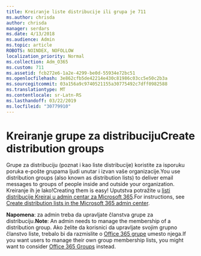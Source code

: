 ```yaml
---
title: Kreiranje liste distribucije ili grupa je 711
ms.author: chrisda
author: chrisda
manager: serdars
ms.date: 4/13/2018
ms.audience: Admin
ms.topic: article
ROBOTS: NOINDEX, NOFOLLOW
localization_priority: Normal
ms.collection: Adm_O365
ms.custom: 711
ms.assetid: fcb272e6-1a2e-4299-be0d-55934e72bc51
ms.openlocfilehash: 3e862cfb5de42214e430c81986c03cc5e50c2b3a
ms.sourcegitcommit: 03a156a9c9740521155a30775492c7dff0982588
ms.translationtype: MT
ms.contentlocale: sr-Latn-RS
ms.lasthandoff: 03/22/2019
ms.locfileid: "30779910"
---
```

# <a name="create-distribution-groups"></a><span data-ttu-id="8d2f7-102">Kreiranje grupe za distribuciju</span><span class="sxs-lookup"><span data-stu-id="8d2f7-102">Create distribution groups</span></span>

<span data-ttu-id="8d2f7-103">Grupe za distribuciju (poznat i kao liste distribucije) koristite za isporuku poruka e-pošte grupama ljudi unutar i izvan vaše organizacije.</span><span class="sxs-lookup"><span data-stu-id="8d2f7-103">You use distribution groups (also known as distribution lists) to deliver email messages to groups of people inside and outside your organization.</span></span> <span data-ttu-id="8d2f7-104">Kreiranje ih je lako!</span><span class="sxs-lookup"><span data-stu-id="8d2f7-104">Creating them is easy!</span></span> <span data-ttu-id="8d2f7-105">Uputstva potražite u [listi distribucije Kreiraj u admin centar za Microsoft 365](https://support.office.com/article/b1ffe755-59e5-4369-826d-825f145a8400).</span><span class="sxs-lookup"><span data-stu-id="8d2f7-105">For instructions, see [Create distribution lists in the Microsoft 365 admin center](https://support.office.com/article/b1ffe755-59e5-4369-826d-825f145a8400).</span></span>
  
 <span data-ttu-id="8d2f7-106">**Napomena**: za admin treba da upravljate članstva grupe za distribuciju.</span><span class="sxs-lookup"><span data-stu-id="8d2f7-106">**Note**: An admin needs to manage the membership of a distribution group.</span></span> <span data-ttu-id="8d2f7-107">Ako želite da korisnici da upravljate svojim grupno članstvo liste, trebalo bi da razmislite o [Office 365 grupe](https://support.office.com/article/b565caa1-5c40-40ef-9915-60fdb2d97fa2) umesto njega.</span><span class="sxs-lookup"><span data-stu-id="8d2f7-107">If you want users to manage their own group membership lists, you might want to consider [Office 365 Groups](https://support.office.com/article/b565caa1-5c40-40ef-9915-60fdb2d97fa2) instead.</span></span> 
  

